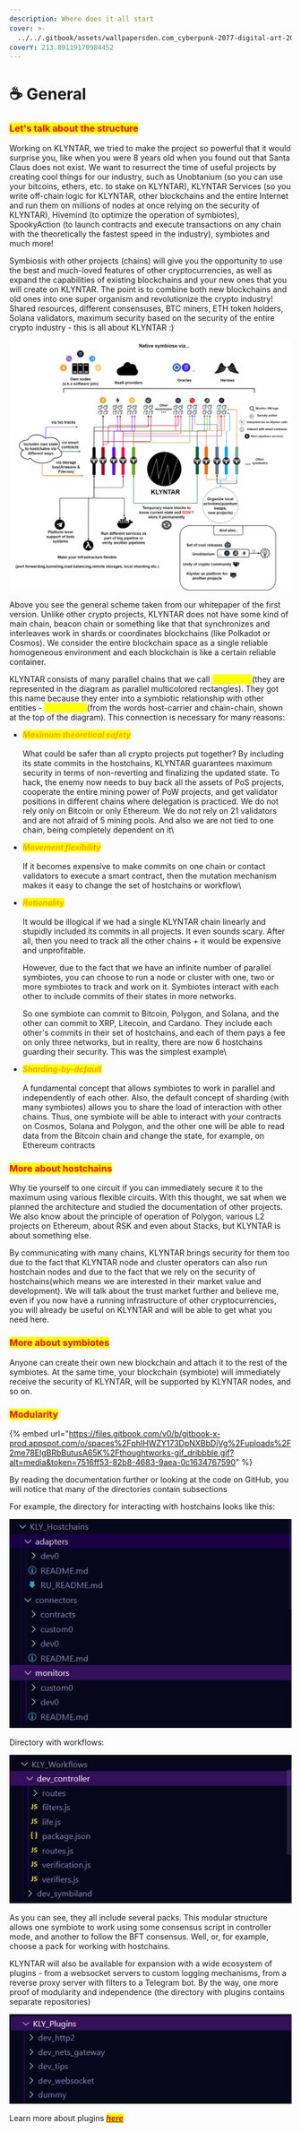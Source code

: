 ```yaml
---
description: Where does it all start
cover: >-
  ../../.gitbook/assets/wallpapersden.com_cyberpunk-2077-digital-art-2020_3840x2160.jpg
coverY: 213.89119170984452
---
```


# ☕ General

### <mark style="color:red;">**Let's talk about the structure**</mark>

Working on KLYNTAR, we tried to make the project so powerful that it would surprise you, like when you were 8 years old when you found out that Santa Claus does not exist. We want to resurrect the time of useful projects by creating cool things for our industry, such as Unobtanium (so you can use your bitcoins, ethers, etc. to stake on KLYNTAR), KLYNTAR Services (so you write off-chain logic for KLYNTAR, other blockchains and the entire Internet and run them on millions of nodes at once relying on the security of KLYNTAR), Hivemind (to optimize the operation of symbiotes), SpookyAction (to launch contracts and execute transactions on any chain with the theoretically the fastest speed in the industry), symbiotes and much more!

Symbiosis with other projects (chains) will give you the opportunity to use the best and much-loved features of other cryptocurrencies, as well as expand the capabilities of existing blockchains and your new ones that you will create on KLYNTAR. The point is to combine both new blockchains and old ones into one super organism and revolutionize the crypto industry! Shared resources, different consensuses, BTC miners, ETH token holders, Solana validators, maximum security based on the security of the entire crypto industry - this is all about KLYNTAR :)

![The old logo is used here](<../../.gitbook/assets/image (1) (2).png>)

Above you see the general scheme taken from our whitepaper of the first version. Unlike other crypto projects, KLYNTAR does not have some kind of main chain, beacon chain or something like that that synchronizes and interleaves work in shards or coordinates blockchains (like Polkadot or Cosmos). We consider the entire blockchain space as a single reliable homogeneous environment and each blockchain is like a certain reliable container.

KLYNTAR consists of many parallel chains that we call _<mark style="color:yellow;">**symbiotes**</mark>_(they are represented in the diagram as parallel multicolored rectangles). They got this name because they enter into a symbiotic relationship with other entities - _<mark style="color:yellow;">**hostchains**</mark>_(from the words host-carrier and chain-chain, shown at the top of the diagram). This connection is necessary for many reasons:

* _<mark style="color:orange;">**Maximum theoretical safety**</mark>_\
  \
  What could be safer than all crypto projects put together? By including its state commits in the hostchains, KLYNTAR guarantees maximum security in terms of non-reverting and finalizing the updated state. To hack, the enemy now needs to buy back all the assets of PoS projects, cooperate the entire mining power of PoW projects, and get validator positions in different chains where delegation is practiced. We do not rely only on Bitcoin or only Ethereum. We do not rely on 21 validators and are not afraid of 5 mining pools. And also we are not tied to one chain, being completely dependent on it\

* _<mark style="color:orange;">**Movement flexibility**</mark>_\
  \
  If it becomes expensive to make commits on one chain or contact validators to execute a smart contract, then the mutation mechanism makes it easy to change the set of hostchains or workflow\

*   _<mark style="color:orange;">**Rationality**</mark>_\
    \
    It would be illogical if we had a single KLYNTAR chain linearly and stupidly included its commits in all projects. It even sounds scary. After all, then you need to track all the other chains + it would be expensive and unprofitable.

    However, due to the fact that we have an infinite number of parallel symbiotes, you can choose to run a node or cluster with one, two or more symbiotes to track and work on it. Symbiotes interact with each other to include commits of their states in more networks.

    So one symbiote can commit to Bitcoin, Polygon, and Solana, and the other can commit to XRP, Litecoin, and Cardano. They include each other's commits in their set of hostchains, and each of them pays a fee on only three networks, but in reality, there are now 6 hostchains guarding their security. This was the simplest example\

* _<mark style="color:orange;">**Sharding-by-default**</mark>_\
  \
  A fundamental concept that allows symbiotes to work in parallel and independently of each other. Also, the default concept of sharding (with many symbiotes) allows you to share the load of interaction with other chains. Thus, one symbiote will be able to interact with your contracts on Cosmos, Solana and Polygon, and the other one will be able to read data from the Bitcoin chain and change the state, for example, on Ethereum contracts

### <mark style="color:red;">**More about hostchains**</mark>

Why tie yourself to one circuit if you can immediately secure it to the maximum using various flexible circuits. With this thought, we sat when we planned the architecture and studied the documentation of other projects. We also know about the principle of operation of Polygon, various L2 projects on Ethereum, about RSK and even about Stacks, but KLYNTAR is about something else.&#x20;

By communicating with many chains, KLYNTAR brings security for them too due to the fact that KLYNTAR node and cluster operators can also run hostchain nodes and due to the fact that we rely on the security of hostchains(which means we are interested in their market value and development). We will talk about the trust market further and believe me, even if you now have a running infrastructure of other cryptocurrencies, you will already be useful on KLYNTAR and will be able to get what you need here.

### <mark style="color:red;">**More about symbiotes**</mark>

Anyone can create their own new blockchain and attach it to the rest of the symbiotes. At the same time, your blockchain (symbiote) will immediately receive the security of KLYNTAR, will be supported by KLYNTAR nodes, and so on.

### <mark style="color:red;">Modularity</mark>

{% embed url="https://files.gitbook.com/v0/b/gitbook-x-prod.appspot.com/o/spaces%2FphIHWZY173DpNXBbDjVg%2Fuploads%2F2me78ElgBRbButusA65K%2Fthoughtworks-gif_dribbble.gif?alt=media&token=7516ff53-82b8-4683-9aea-0c1634767590" %}

By reading the documentation further or looking at the code on GitHub, you will notice that many of the directories contain subsections

For example, the directory for interacting with hostchains looks like this:

![](<../../.gitbook/assets/image (5) (1) (1) (1) (1).png>)

Directory with workflows:

![](<../../.gitbook/assets/image (1) (3).png>)

As you can see, they all include several packs. This modular structure allows one symbiote to work using some consensus script in controller mode, and another to follow the BFT consensus. Well, or, for example, choose a pack for working with hostchains.

KLYNTAR will also be available for expansion with a wide ecosystem of plugins - from a websocket servers to custom logging mechanisms, from a reverse proxy server with filters to a Telegram bot. By the way, one more proof of modularity and independence (the directory with plugins contains separate repositories)

![](<../../.gitbook/assets/image (6) (1) (1) (1).png>)

Learn more about plugins [_<mark style="color:red;">**here**</mark>_](../plugins.md)
